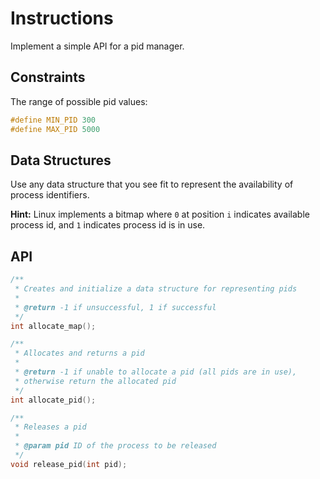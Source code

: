 # Instructions
Implement a simple API for a pid manager.

## Constraints
The range of possible pid values:

```cpp
#define MIN_PID 300
#define MAX_PID 5000
```

## Data Structures
Use any data structure that you see fit to represent the availability of process identifiers.

**Hint:** Linux implements a bitmap where `0` at position `i` indicates available process id, and `1` indicates process id is in use.

## API
```cpp
/**
 * Creates and initialize a data structure for representing pids
 * 
 * @return -1 if unsuccessful, 1 if successful
 */
int allocate_map();

/**
 * Allocates and returns a pid
 * 
 * @return -1 if unable to allocate a pid (all pids are in use),
 * otherwise return the allocated pid
 */
int allocate_pid();

/**
 * Releases a pid
 * 
 * @param pid ID of the process to be released
 */
void release_pid(int pid);
``` 